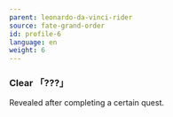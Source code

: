 ```yaml
---
parent: leonardo-da-vinci-rider
source: fate-grand-order
id: profile-6
language: en
weight: 6
---
```


### Clear 「???」

Revealed after completing a certain quest.

